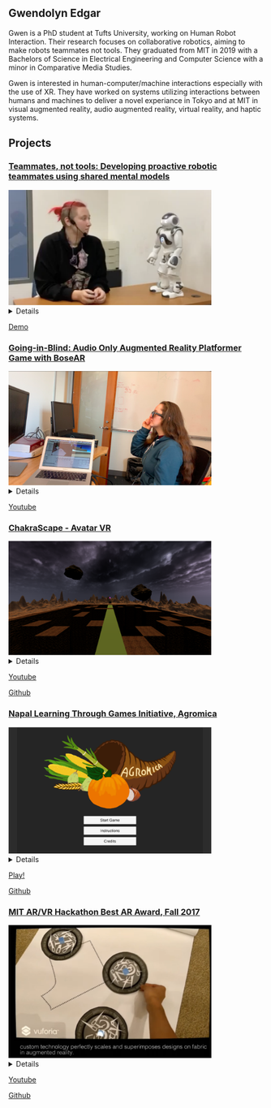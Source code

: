 ## Gwendolyn Edgar

Gwen is a PhD student at Tufts University, working on Human Robot Interaction. Their research focuses on collaborative robotics, aiming to make robots teammates not tools. They graduated from MIT in 2019 with a Bachelors of Science in Electrical Engineering and Computer Science with a minor in Comparative Media Studies. 

Gwen is interested in human-computer/machine interactions especially with the use of XR. They have worked on systems utilizing interactions between humans and machines to deliver a novel experiance in Tokyo and at MIT in visual augmented reality, audio augmented reality, virtual reality, and haptic systems. 


## Projects


### [Teammates, not tools: Developing proactive robotic teammates using shared mental models](#smm)
<img src="images/nao.png" alt="nao" width="400"/>
<details>
In this demo, I am being prompted by Nao, the small robot, if I wish for it to do a task. This natrual language processing component implemetation was a step foward in my work on proactive, collaborative teammates. The entire demo was done through a cognitive architecture, DIARC. I am developing robots that understand human goals and contribute towards their completion by both proactively aiding humans and effectively dispersing the workload among fellow robots using shared mental models. For this project, I am developing an autonomy software and running a user study to determine the optimal level of proactiveness and use of shared mental models.  
</details>

[Demo](https://youtu.be/-1uy76qiRNc)


### [Going-in-Blind: Audio Only Augmented Reality Platformer Game with BoseAR](#bose)
<img src="images/ar.png" alt="ar" width="400"/>
<details>
In this project, we explored a new kind of game: a “blind platformer.” Using the spatial sound capabilities of Unity in conjunction with Bose Frames, we designed a game where the player uses their ears to navigate. Our first goal was to determine if this was even possible. Then, once we had that, we wanted to make the experience fun, and not frustrating. To that end, we found three guidelines to follow when designing a game meant to be played and navigated with audio only:
(i) offer the player one audio target at a time, (ii) always have a linear path to follow, and (iii) give clear and immediate feedback. 
This project was built by me and another person, and we were both involved in all aspects of designing and implementation.
</details>

[Youtube](https://www.youtube.com/watch?v=XnTTtl0vi3g)


### [ChakraScape - Avatar VR](#avatar)
<img src="images/avatar.png" alt="avatar" width="400"/>
<details>
  Inspired by the popular show Avatar, as part of my class CMS.339, my team developped a virtual reality game. In the game, you solve puzzles using different bending techniques, like the show (e.g. fire bending). My main role in the project was the interface the user experianced. How did they interact in the world? How could we make the experiance feel natural? How could we make each motion unique and capture the essence of different elements - flow for water, force for fire, rotation for air, and lines for earth. While I helped design the puzzles, the majority of my time was focused on getting manipulations from the oculus controllers and finding what data we needed to look for to read each interaction. 
   </details>
   
 [Youtube](https://www.youtube.com/watch?v=A2SIj2BIOAo)
 
 [Github](https://github.com/jimmyz42/avatar-puzzles)

### [Napal Learning Through Games Initiative, Agromica](#agromica)
<img src="images/agromica.png" alt="agromica" width="400"/>
<details>
In one of my classes at MIT, I worked in a team to build a market understanding game designed for use in classrooms as supplemental material for middle school students. My team developed a farm game, where players grow and harvest crops to meet successive quotas. They can also buy and sell crops on an in-game marketplace and borrow money from a bank. Interacting with the marketplace and bank is required to complete some levels. We all spent a lot of time designing the game at the start of the project based on middle school finance and economics lessons from Nepal. I primarily worked on the backend when developing this game, focusing on the general framework, modular pieces and expansion of the game. After the class ended, we gave our work to MIT-Nepal to be further developed and released as an educational game in classrooms. 
    </details>
    
 [Play!](https://darbopp.github.io/)
 
 [Github](https://github.com/Mach131/CMS611-S19Final)

### [MIT AR/VR Hackathon Best AR Award, Fall 2017](#cosplayar)
<img src="images/cosplayAR.png" alt="cosplayAR" width="400"/>
<details>
 Humans have been making clothing the same way since 1860 using inflexible tissue paper designs. These designs assume a dedicated space that will not be disturbed by animals or other people. Our application scales and superimposes clothing patterns on fabric given user input, greately simplifying making clothes and creating a much smoother experiance. Through this app, we hope to decrease the barrier of creating clothes at home. 
 </details>
 
 [Youtube](https://www.youtube.com/watch?v=9dUAmJhmx0w) 
 
 [Github](https://github.com/Reality-Virtually-Hackathon/CosplayAR)



